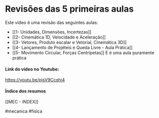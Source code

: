 # Revisões das 5 primeiras aulas
Este vídeo é uma revisão das seguintes aulas:
- [[1- Unidades, Dimensões, Incertezas]]
- [[2- Cinemática 1D, Velocidade e Aceleração]]
- [[3- Vetores, Produto escalar e Vetorial, Cinemática 3D]]
- [[4- Lançamento de Projéteis e Queda Livre - Aula Prática]]
- [[5- Movimento Circular, Forças Centrípetas]]
E é uma aula puramente prática


#### Link do vídeo no Youtube:
https://youtu.be/pjsV9Ccqhi4

#### Índice dos resumos
[[MEC - INDEX]]

#mecanica #fisica
